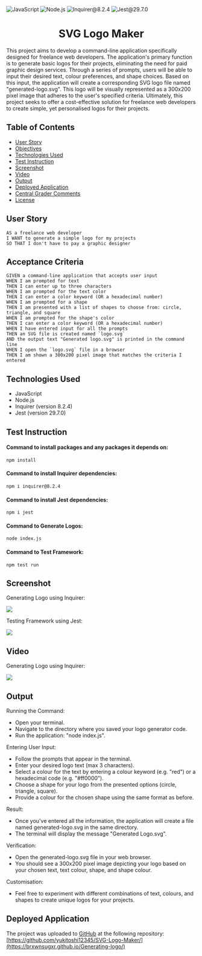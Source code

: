 ![JavaScript](https://img.shields.io/badge/JavaScript-orange) ![Node.js](https://img.shields.io/badge/Node.js-blue) ![Inquirer@8.2.4](https://img.shields.io/badge/Inquirer@8.2.4-green) ![Jest@29.7.0](https://img.shields.io/badge/Jest@29.7.0-red)

<h1 align = "center"> SVG Logo Maker </h1>
This project aims to develop a command-line application specifically designed for freelance web developers. The application's primary function is to generate basic logos for their projects, eliminating the need for paid graphic design services. Through a series of prompts, users will be able to input their desired text, colour preferences, and shape choices. Based on this input, the application will create a corresponding SVG logo file named "generated-logo.svg". This logo will be visually represented as a 300x200 pixel image that adheres to the user's specified criteria. Ultimately, this project seeks to offer a cost-effective solution for freelance web developers to create simple, yet personalised logos for their projects.

## Table of Contents

- [User Story](#user-story)
- [Objectives](#objectives)
- [Technologies Used](#technologies-used)
- [Test Instruction](#test-instruction)
- [Screenshot](#screenshot)
- [Video](#video)
- [Output](#output)
- [Deployed Application](#deployed-application)
- [Central Grader Comments](#central-grader-comments)
- [License](#license)

## User Story

```
AS a freelance web developer
I WANT to generate a simple logo for my projects
SO THAT I don't have to pay a graphic designer
```

## Acceptance Criteria

```
GIVEN a command-line application that accepts user input
WHEN I am prompted for text
THEN I can enter up to three characters
WHEN I am prompted for the text color
THEN I can enter a color keyword (OR a hexadecimal number)
WHEN I am prompted for a shape
THEN I am presented with a list of shapes to choose from: circle, triangle, and square
WHEN I am prompted for the shape's color
THEN I can enter a color keyword (OR a hexadecimal number)
WHEN I have entered input for all the prompts
THEN an SVG file is created named `logo.svg`
AND the output text "Generated logo.svg" is printed in the command line
WHEN I open the `logo.svg` file in a browser
THEN I am shown a 300x200 pixel image that matches the criteria I entered
```

## Technologies Used

- JavaScript
- Node.js
- Inquirer (version 8.2.4)
- Jest (version 29.7.0)

## Test Instruction

#### Command to install packages and any packages it depends on:

`npm install`

#### Command to install Inquirer dependencies:

`npm i inquirer@8.2.4`

#### Command to install Jest dependencies:

`npm i jest`

#### Command to Generate Logos:

`node index.js`

#### Command to Test Framework:

`npm test run`

## Screenshot

Generating Logo using Inquirer:

![](./assets/screenshot.png)

Testing Framework using Jest:

![](./assets/testing-jest.png)

## Video

Generating Logo using Inquirer:

![](./assets/screenrecord.gif)


## Output

Running the Command:

- Open your terminal.
- Navigate to the directory where you saved your logo generator code.
- Run the application: "node index.js".

Entering User Input:

- Follow the prompts that appear in the terminal.
- Enter your desired logo text (max 3 characters).
- Select a colour for the text by entering a colour keyword (e.g. "red") or a hexadecimal code (e.g. "#ff0000").
- Choose a shape for your logo from the presented options (circle, triangle, square).
- Provide a colour for the chosen shape using the same format as before.

Result:

- Once you've entered all the information, the application will create a file named generated-logo.svg in the same directory.
- The terminal will display the message "Generated Logo.svg".

Verification:

- Open the generated-logo.svg file in your web browser.
- You should see a 300x200 pixel image depicting your logo based on your chosen text, text colour, shape, and shape colour.

Customisation:

- Feel free to experiment with different combinations of text, colours, and shapes to create unique logos for your projects.

## Deployed Application

The project was uploaded to [GitHub](https://github.com/) at the following repository:
[https://github.com/yukitoshi12345/SVG-Logo-Maker/](https://brxwnsugxr.github.io/Generating-logo/)


